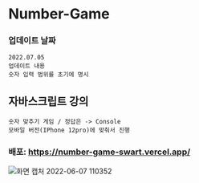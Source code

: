 # Number-Game
### 업데이트 날짜
```
2022.07.05
업데이트 내용
숫자 입력 범위를 초기에 명시
```
## 자바스크립트 강의
```
숫자 맞추기 게임 / 정답은 -> Console
모바일 버전(IPhone 12pro)에 맞춰서 진행
```
### 배포: https://number-game-swart.vercel.app/
![화면 캡처 2022-06-07 110352](https://user-images.githubusercontent.com/96061695/175327924-d68ad819-027b-43ba-9d32-4434c3845f8f.png)
